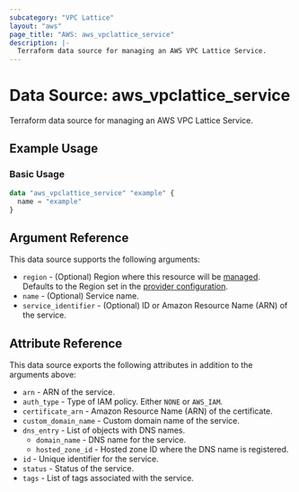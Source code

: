 ```yaml
---
subcategory: "VPC Lattice"
layout: "aws"
page_title: "AWS: aws_vpclattice_service"
description: |-
  Terraform data source for managing an AWS VPC Lattice Service.
---
```


# Data Source: aws_vpclattice_service

Terraform data source for managing an AWS VPC Lattice Service.

## Example Usage

### Basic Usage

```terraform
data "aws_vpclattice_service" "example" {
  name = "example"
}
```

## Argument Reference

This data source supports the following arguments:

* `region` - (Optional) Region where this resource will be [managed](https://docs.aws.amazon.com/general/latest/gr/rande.html#regional-endpoints). Defaults to the Region set in the [provider configuration](https://registry.terraform.io/providers/hashicorp/aws/latest/docs#aws-configuration-reference).
* `name` - (Optional) Service name.
* `service_identifier` - (Optional) ID or Amazon Resource Name (ARN) of the service.

## Attribute Reference

This data source exports the following attributes in addition to the arguments above:

* `arn` - ARN of the service.
* `auth_type` - Type of IAM policy. Either `NONE` or `AWS_IAM`.
* `certificate_arn` - Amazon Resource Name (ARN) of the certificate.
* `custom_domain_name` - Custom domain name of the service.
* `dns_entry` - List of objects with DNS names.
    * `domain_name` - DNS name for the service.
    * `hosted_zone_id` - Hosted zone ID where the DNS name is registered.
* `id` - Unique identifier for the service.
* `status` - Status of the service.
* `tags` - List of tags associated with the service.

